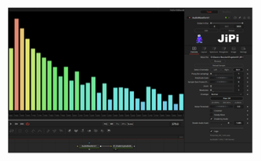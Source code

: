 

<!-- +++ DO NOT REMOVE THIS COMMENT +++ DO NOT ADD OR EDIT ANY TEXT BEFORE THIS LINE +++ IT WOULD BE A REALLY BAD IDEA +++ -->

[![Thumbnail](ShadertoyAudioDisplay_screenshot.png)](https://www.shadertoy.com/view/MtVfWh "View on Shadertoy.com")

<!-- +++ DO NOT REMOVE THIS COMMENT +++ DO NOT EDIT ANY TEXT THAT COMES AFTER THIS LINE +++ TRUST ME: JUST DON'T DO IT +++ -->

